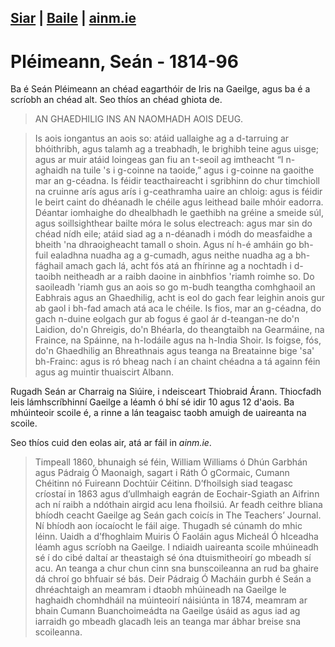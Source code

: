 [Siar](/daoine.xml) | [Baile](/index.html) | [ainm.ie](https://www.ainm.ie/Bio.aspx?ID=38)
------------------
# Pléimeann, Seán - 1814-96

Ba é Seán Pléimeann an chéad eagarthóir de Iris na Gaeilge,
agus ba é a scríobh an chéad alt. Seo thíos an chéad ghiota
de.

> AN GHAEDHILIG INS AN NAOMHADH AOIS DEUG.

> Is aois iongantus an aois so: atáid uallaighe ag a d-tarruing ar bhóithribh, agus talamh ag a treabhadh, le
brighibh teine agus uisge; agus ar muir atáid loingeas gan fiu an t-seoil ag imtheacht “I n-aghaidh na tuile 's
i g-coinne na taoide,” agus i g-coinne na gaoithe mar an g-céadna.  Is féidir teacthaireacht i sgribhinn do
chur timchioll na cruinne arís agus arís i g-ceathramha uaire an chloig: agus is féidir le beirt caint do
dhéanadh le chéile agus leithead baile mhóir eadorra.  Déantar iomhaighe do dhealbhadh le gaethibh na
gréine a smeide súl, agus soillsighthear bailte móra le solus electreach: agus mar sin do chéad nídh eile;
atáid siad ag a n-déanadh i módh do measfaidhe a bheith 'na dhraoigheacht tamall o shoin.  Agus ní h-é
amháin go bh-fuil ealadhna nuadha ag a g-cumadh, agus neithe nuadha ag a bh-fághail amach gach lá,
acht fós atá an fhírinne ag a nochtadh i d-taoibh neitheadh ar a raibh daoine in ainbhfios 'riamh roimhe so.
Do saoileadh 'riamh gus an aois so go m-budh teangtha comhghaoil an Eabhrais agus an Ghaedhilig, acht is
eol do gach fear leighin anois gur ab gaol i bh-fad amach atá aca le chéile.  Is fios, mar an g-céadna, do gach
n-duine eolgach gur ab fogus é gaol ár d-teangan-ne do'n Laidion, do'n Ghreigis, do'n Bhéarla, do
theangtaibh na Gearmáine, na Fraince, na Spáinne, na h-Iodáile agus na h-India Shoir.  Is foigse, fós, do'n
Ghaedhilig an Bhreathnais agus teanga na Breatainne bige 'sa' bh-Frainc: agus is ró bheag nach í an chaint
chéadna a tá againn féin agus ag muintir thuaiscirt Albann.

Rugadh Seán ar Charraig na Siúire, i ndeisceart Thiobraid Árann. Thiocfadh leis
lámhscríbhinní Gaeilge a léamh ó bhí sé idir 10 agus 12 d'aois. Ba mhúinteoir
scoile é, a rinne a lán teagaisc taobh amuigh de uaireanta na scoile.

Seo thíos cuid den eolas air, atá ar fáil in *ainm.ie*.

> Timpeall 1860, bhunaigh sé féin, William Williams ó Dhún Garbhán agus Pádraig Ó Maonaigh, sagart i Ráth Ó gCormaic, Cumann Chéitinn nó Fuireann Dochtúir Céitinn. D’fhoilsigh siad teagasc críostaí in 1863 agus d’ullmhaigh eagrán de Eochair-Sgiath an Aifrinn ach ní raibh a ndóthain airgid acu lena fhoilsiú. Ar feadh ceithre bliana bhíodh ceacht Gaeilge ag Seán gach coicís in The Teachers’ Journal. Ní bhíodh aon íocaíocht le fáil aige. Thugadh sé cúnamh do mhic léinn. Uaidh a d’fhoghlaim Muiris Ó Faoláin agus Micheál Ó hIceadha léamh agus scríobh na Gaeilge. I ndiaidh uaireanta scoile mhúineadh sé í do cibé daltaí ar theastaigh sé óna dtuismitheoirí go mbeadh sí acu. An teanga a chur chun cinn sna bunscoileanna an rud ba ghaire dá chroí go bhfuair sé bás. Deir Pádraig Ó Macháin gurbh é Seán a dhréachtaigh an meamram i dtaobh mhúineadh na Gaeilge le haghaidh chomhdháil na múinteoirí náisiúnta in 1874, meamram ar bhain Cumann Buanchoimeádta na Gaeilge úsáid as agus iad ag iarraidh go mbeadh glacadh leis an teanga mar ábhar breise sna scoileanna.
